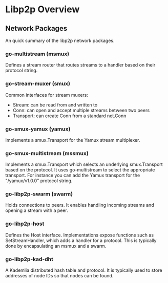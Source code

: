 # Libp2p Overview

## Network Packages

An quick summary of the libp2p network packages.

### go-multistream (msmux)

Defines a stream router that routes streams to a handler based on their
protocol string.

### go-stream-muxer (smux)

Common interfaces for stream muxers:

* Stream: can be read from and written to
* Conn: can open and accept multiple streams between two peers
* Transport: can create Conn from a standard net.Conn

### go-smux-yamux (yamux)

Implements a smux.Transport for the Yamux stream multiplexer.

### go-smux-multistream (mssmux)

Implements a smux.Transport which selects an underlying smux.Transport based
on the protocol. It uses go-multistream to select the appropriate transport.
For instance you can add the Yamux transport for the "/yamux/v1.0.0" protocol
string.

### go-libp2p-swarm (swarm)

Holds connections to peers. It enables handling incoming streams and opening a
stream with a peer.

### go-libp2p-host

Defines the Host interface. Implementations expose functions such as
SetStreamHandler, which adds a handler for a protocol. This is typically done
by encapsulating an msmux and a swarm.

### go-libp2p-kad-dht

A Kademlia distributed hash table and protocol. It is typically used to store
addresses of node IDs so that nodes can be found.
